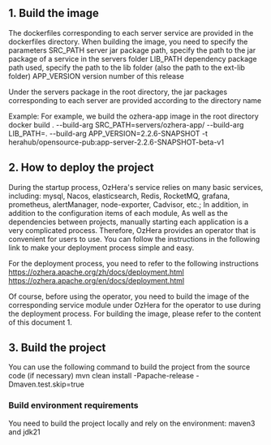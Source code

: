 <!--

    Licensed to the Apache Software Foundation (ASF) under one
    or more contributor license agreements.  See the NOTICE file
    distributed with this work for additional information
    regarding copyright ownership.  The ASF licenses this file
    to you under the Apache License, Version 2.0 (the
    "License"); you may not use this file except in compliance
    with the License.  You may obtain a copy of the License at

    http://www.apache.org/licenses/LICENSE-2.0

    Unless required by applicable law or agreed to in writing,
    software distributed under the License is distributed on an
    "AS IS" BASIS, WITHOUT WARRANTIES OR CONDITIONS OF ANY
    KIND, either express or implied.  See the License for the
    specific language governing permissions and limitations
    under the License.

-->

## 1. Build the image
The dockerfiles corresponding to each server service are provided in the dockerfiles directory. When building the image, you need to specify the parameters
SRC_PATH server jar package path, specify the path to the jar package of a service in the servers folder
LIB_PATH dependency package path used, specify the path to the lib folder (also the path to the ext-lib folder)
APP_VERSION version number of this release

Under the servers package in the root directory, the jar packages corresponding to each server are provided according to the directory name

Example: For example, we build the ozhera-app image in the root directory
docker build . --build-arg SRC_PATH=servers/ozhera-app/ --build-arg LIB_PATH=. --build-arg APP_VERSION=2.2.6-SNAPSHOT -t herahub/opensource-pub:app-server-2.2.6-SNAPSHOT-beta-v1

## 2. How to deploy the project

During the startup process, OzHera's service relies on many basic services, 
including: mysql, Nacos,
elasticsearch, Redis, RocketMQ, grafana, prometheus,
alertManager, node-exporter, Cadvisor, etc.;
In addition, in addition to the configuration items of each module, 
As well as the dependencies between projects,
manually starting each application is a very complicated process. Therefore, OzHera
provides an operator that is convenient for users to use. 
You can follow the instructions in the following link to make your deployment
process simple and easy.

For the deployment process, you need to refer to the following instructions
https://ozhera.apache.org/zh/docs/deployment.html
https://ozhera.apache.org/en/docs/deployment.html

Of course, before using the operator, you need to build the image of the corresponding
service module under OzHera for the operator to use during the deployment process.
For building the image, please refer to the content of this document 1.

## 3. Build the project
You can use the following command to build the project from the source code (if necessary)
mvn clean install -Papache-release -Dmaven.test.skip=true

### Build environment requirements
You need to build the project locally and rely on the environment:
maven3 and jdk21